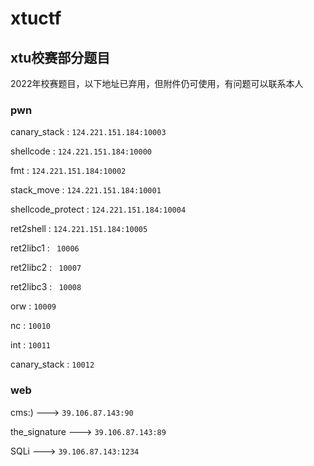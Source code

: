 # xtuctf

## xtu校赛部分题目

2022年校赛题目，以下地址已弃用，但附件仍可使用，有问题可以联系本人

###  pwn

canary_stack : `124.221.151.184:10003`

shellcode : `124.221.151.184:10000`

fmt : `124.221.151.184:10002`

stack_move : `124.221.151.184:10001`

shellcode_protect : `124.221.151.184:10004`

ret2shell : `124.221.151.184:10005`

ret2libc1 : ` 10006`

ret2libc2 : ` 10007`

ret2libc3 : ` 10008`

orw : `10009`

nc : `10010`

int : `10011`

canary_stack : `10012`


###  web

cms:) ---> `39.106.87.143:90`

the_signature ---> `39.106.87.143:89`

SQLi ---> `39.106.87.143:1234`
 
